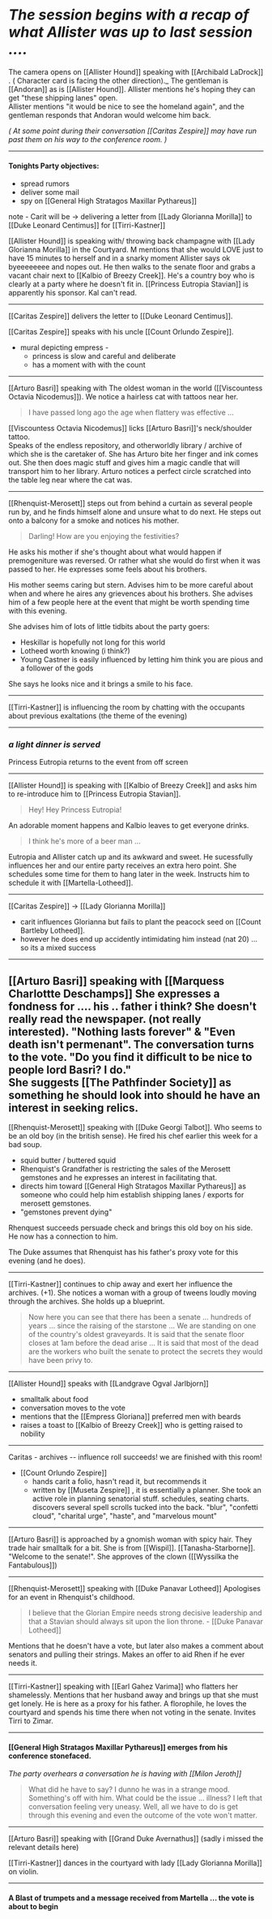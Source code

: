 
# _The session begins with a recap of what Allister was up to last session ...._

The camera opens on [[Allister Hound]] speaking with  [[Archibald LaDrock]] .  ( Character card is facing the other direction)._ The gentleman is [[Andoran]] as is [[Allister Hound]].  Allister mentions he's hoping they can get "these shipping lanes" open.  
Allister mentions "it would be nice to see the homeland again", and the gentleman responds that Andoran would welcome him back.

_( At some point during their conversation [[Caritas Zespire]] may have run past them on his way to the conference room. )_

---
#### Tonights Party objectives:
- spread rumors
- deliver some mail
- spy on [[General High Stratagos Maxillar Pythareus]]

note - Carit will be -> delivering a letter from [[Lady Glorianna Morilla]] to [[Duke Leonard Centimus]] for [[Tirri-Kastner]]

[[Allister Hound]] is speaking with/ throwing back champagne with [[Lady Glorianna Morilla]] in the Courtyard.  M mentions that she would LOVE just to have 15 minutes to herself and in a snarky moment Allister says ok byeeeeeeee and nopes out.  He then walks to the senate floor and grabs a vacant chair next to [[Kalbio of Breezy Creek]].  He's a country boy who is clearly at a party where he doesn't fit in.  [[Princess Eutropia Stavian]] is apparently his sponsor.  Kal can't read.  

---

[[Caritas Zespire]] delivers the letter to [[Duke Leonard Centimus]].

[[Caritas Zespire]] speaks with his uncle [[Count Orlundo Zespire]].
- mural depicting empress - 
	- princess is slow and careful and deliberate 
	- has a moment with with the count

---

[[Arturo Basri]] speaking with The oldest woman in the world ([[Viscountess Octavia Nicodemus]]).  We notice a hairless cat with tattoos near her. 

> I have passed long ago the age when flattery was effective ...

[[Viscountess Octavia Nicodemus]] licks [[Arturo Basri]]'s neck/shoulder tattoo.  
Speaks of the endless repository, and otherworldly library / archive of which she is the caretaker of.  She has Arturo bite her finger and ink comes out.  She then does magic stuff and gives him a magic candle that will transport him to her library.  Arturo notices a perfect circle scratched into the table leg near where the cat was.

---

[[Rhenquist-Merosett]] steps out from behind a curtain as several people run by, and he finds himself alone and unsure what to do next.  He steps out onto a balcony for a smoke and notices his mother.

> Darling!  How are you enjoying the festivities?

He asks his mother if she's thought about what would happen if premogeniture was reversed.  Or rather what she would do first when it was passed to her.  He expresses some feels about his brothers.

His mother seems caring but stern. Advises him to be more careful about when and where he aires any grievences about his brothers.  She advises him of a few people here at the event that might be worth spending time with this evening. 

She advises him of lots of little tidbits about the party goers:
- Heskillar is hopefully not long for this world
- Lotheed worth knowing (i think?)
- Young Castner is easily influenced by letting him think you are pious and a follower of the gods

She says he looks nice and it brings a smile to his face.

---

[[Tirri-Kastner]] is influencing the room by chatting with the occupants about previous exaltations (the theme of the evening)

---

### _a light dinner is served_
Princess Eutropia returns to the event from off screen

---

[[Allister Hound]] is speaking with [[Kalbio of Breezy Creek]] and asks him to re-introduce him to [[Princess Eutropia Stavian]].  

> Hey!  Hey Princess Eutropia!

An adorable moment happens and Kalbio leaves to get everyone drinks.

> I think he's more of a beer man ...

Eutropia and Allister catch up and its awkward and sweet.  He sucessfully influences her and our entire party receives an extra hero point.  She schedules some time for them to hang later in the week.  Instructs him to schedule it with [[Martella-Lotheed]].

---

[[Caritas Zespire]] -> [[Lady Glorianna Morilla]] 
- carit influences Glorianna but fails to plant the peacock seed on [[Count Bartleby Lotheed]].
- however he does end up accidently intimidating him instead (nat 20) ... so its a mixed success

---
[[Arturo Basri]] speaking with [[Marquess Charlottte Deschamps]]
She expresses a fondness for .... his .. father i think?  She doesn't really read the newspaper. (not really interested).  "Nothing lasts forever" & "Even death isn't permenant". The conversation turns to the vote.  "Do you find it difficult to be nice to people lord Basri?  I do."  
She suggests [[The Pathfinder Society]] as something he should look into should he have an interest in seeking relics.
---

[[Rhenquist-Merosett]] speaking with [[Duke Georgi Talbot]].  Who seems to be an old boy (in the british sense).  He fired his chef earlier this week for a bad soup.  
- squid butter / buttered squid
- Rhenquist's Grandfather is restricting the sales of the Merosett gemstones and he expresses an interest in facilitating that.
- directs him toward [[General High Stratagos Maxillar Pythareus]] as someone who could help him establish shipping lanes / exports for merosett gemstones.
- "gemstones prevent dying"

Rhenquest succeeds persuade check and brings this old boy on his side.  He now has a connection to him.

The Duke assumes that Rhenquist has his father's proxy vote for this evening (and he does).

--- 

[[Tirri-Kastner]] continues to chip away and exert her influence the archives. (+1).  She notices a woman with a group of tweens loudly moving through the archives.  She holds up a blueprint.

> Now here you can see that there has been a senate ... hundreds of years ... since the raising of the starstone ... We are standing on one of the country's oldest graveyards.  It is said that the senate floor closes at 1am before the dead arise ...  It is said that most of the dead are the workers who built the senate to protect the secrets they would have been privy to.

---

[[Allister Hound]] speaks with [[Landgrave Ogval Jarlbjorn]]
- smalltalk about food
- conversation moves to the vote
- mentions that the [[Empress Gloriana]] preferred men with beards
- raises a toast to [[Kalbio of Breezy Creek]] who is getting raised to nobility


---

Caritas - archives -- influence roll succeeds!  we are finished with this room!
- [[Count Orlundo Zespire]]
	- hands carit a folio, hasn't read it, but recommends it
	- written by [[Museta Zespire]] , it is essentially a planner.  She took an active role in planning senatorial stuff.  schedules, seating charts.  discovers several spell scrolls tucked into the back.  "blur", "confetti cloud", "charital urge", "haste", and "marvelous mount"
---
[[Arturo Basri]] is approached by a gnomish woman with spicy hair.  They trade hair smalltalk for a bit.  She is from [[Wispil]].  [[Tanasha-Starborne]].  "Welcome to the senate!".  She approves of the clown ([[Wyssilka the Fantabulous]])

---
[[Rhenquist-Merosett]] speaking with [[Duke Panavar Lotheed]]
Apologises for an event in Rhenquist's childhood.  

>I believe that the Glorian Empire needs strong decisive leadership and that a Stavian should always sit upon the lion throne. - [[Duke Panavar Lotheed]]

Mentions that he doesn't have a vote, but later also makes a comment about senators and pulling their strings.  Makes an offer to aid Rhen if he ever needs it.

---

[[Tirri-Kastner]] speaking with [[Earl Gahez Varima]] who flatters her shamelessly.  Mentions that her husband away and brings up that she must get lonely.  He is here as a proxy for his father.  A florophile, he loves the courtyard and spends his time there when not voting in the senate.  Invites Tirri to Zimar.

---

#### [[General High Stratagos Maxillar Pythareus]] emerges from his conference stonefaced.

_The party overhears a conversation he is having with [[Milon Jeroth]]_
> What did he have to say?  I dunno he was in a strange mood.  Something's off with him. What could be the issue ... illness?  I left that conversation feeling very uneasy.  Well, all we have to do is get through this evening and even the outcome of the vote won't matter.

---

[[Arturo Basri]] speaking with [[Grand Duke Avernathus]] (sadly i missed the relevant details here)

[[Tirri-Kastner]] dances in the courtyard with lady [[Lady Glorianna Morilla]] on violin.

---
#### A Blast of trumpets and a message received from Martella ... the vote is about to begin


